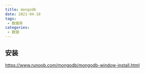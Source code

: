 ```yaml
---
title: mongodb
date: 2021-04-18
tags:
 - 数据库
categories: 
 - 数据
---
```




## 安装

https://www.runoob.com/mongodb/mongodb-window-install.html